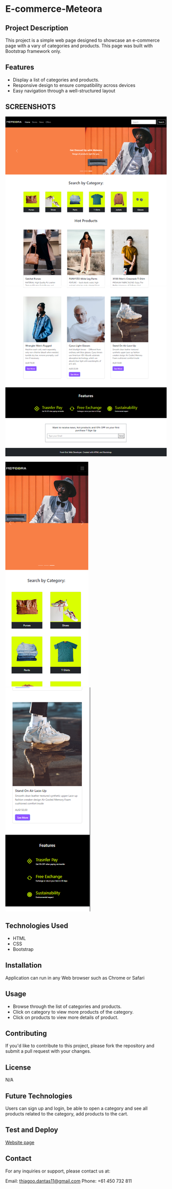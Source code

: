 # E-commerce-Meteora

## Project Description

This project is a simple web page designed to showcase an e-commerce page with a vary of categories and products. This page was built with Bootstrap framework only.

## Features

- Display a list of categories and products.
- Responsive design to ensure compatibility across devices
- Easy navigation through a well-structured layout

## SCREENSHOTS

![e-commerce-page](https://github.com/Dantas11/E-commerce-Meteora/blob/main/assets/images/AA-1.png)
![e-commerce-page](https://github.com/Dantas11/E-commerce-Meteora/blob/main/assets/images/AA-2.png)

![e-commerce-page](https://github.com/Dantas11/E-commerce-Meteora/blob/main/assets/images/AA-3.png)
![e-commerce-page](https://github.com/Dantas11/E-commerce-Meteora/blob/main/assets/images/AA-4.png)

## Technologies Used

- HTML
- CSS
- Bootstrap

## Installation

Application can run in any Web browser such as Chrome or Safari

## Usage

- Browse through the list of categories and products.
- Click on category to view more products of the category.
- Click on products to view more details of product.

## Contributing

If you'd like to contribute to this project, please fork the repository and submit a pull request with your changes.

## License 

N/A

## Future Technologies

Users can sign up and login, be able to open a category and see all products related to the category, add products to the cart.

## Test and Deploy

[Website page](https://dantas11.github.io/E-commerce-Meteora/)

## Contact

For any inquiries or support, please contact us at:

Email: thiagoo.dantas11@gmail.com
Phone: +61 450 732 811
